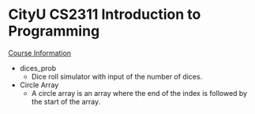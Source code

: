# CityU CS2311 Introduction to Programming
[Course Information](https://www.cityu.edu.hk/catalogue/ug/201415/course/CS2311.htm)

* dices_prob
	- Dice roll simulator with input of the number of dices. 
* Circle Array
	- A circle array is an array where the end of the index is followed by the start of the array. 